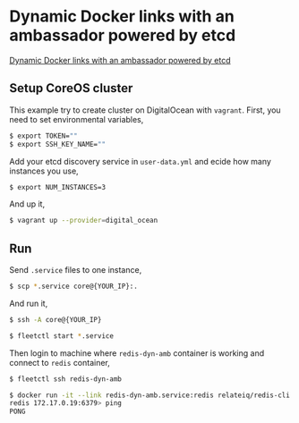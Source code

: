 # Dynamic Docker links with an ambassador powered by etcd

[Dynamic Docker links with an ambassador powered by etcd](https://coreos.com/blog/docker-dynamic-ambassador-powered-by-etcd/)

## Setup CoreOS cluster

This example try to create cluster on DigitalOcean with `vagrant`. First, you need to set environmental variables,

```bash
$ export TOKEN=""
$ export SSH_KEY_NAME=""
```

Add your etcd discovery service in `user-data.yml` and ecide how many instances you use,

```bash
$ export NUM_INSTANCES=3
```

And up it,

```bash
$ vagrant up --provider=digital_ocean
```

## Run

Send `.service` files to one instance,

```bash
$ scp *.service core@{YOUR_IP}:.
```

And run it,

```bash
$ ssh -A core@{YOUR_IP}
```

```bash
$ fleetctl start *.service
```

Then login to machine where `redis-dyn-amb` container is working and connect to `redis` container,

```bash
$ fleetctl ssh redis-dyn-amb
```

```bash
$ docker run -it --link redis-dyn-amb.service:redis relateiq/redis-cli
redis 172.17.0.19:6379> ping
PONG
```
